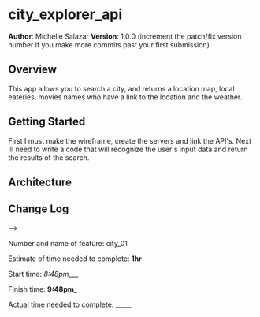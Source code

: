 # city_explorer_api

**Author**: Michelle Salazar
**Version**: 1.0.0 (increment the patch/fix version number if you make more commits past your first submission)

## Overview
This app allows you to search a city, and returns a location map, local eateries, movies names who have a link to the location and the weather.

## Getting Started
First I must make the wireframe, create the servers and link the API's. Next Ill need to write a code that will recognize the user's input data and return the results of the search. 

## Architecture
<!-- Provide a detailed description of the application design. What technologies (languages, libraries, etc) you're using, and any other relevant design information. -->

## Change Log
<!-- Use this area to document the iterative changes made to your application as each feature is successfully implemented. Use time stamps. Here's an examples:

01-01-2001 4:59pm - Application now has a fully-functional express server, with a GET route for the location resource.

## Credits and Collaborations
<!-- Give credit (and a link) to other people or resources that helped you build this application. -->
-->

Number and name of feature: city_01

Estimate of time needed to complete: __1hr__

Start time: _8:48pm____

Finish time: __9:48pm___

Actual time needed to complete: _____

 <!-- City Exp link https://codefellows.github.io/code-301-guide/curriculum/city-explorer-app/front-end/ -->

 <!-- left off -- Lecture 6/17 00:30:37 -->